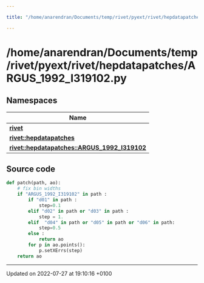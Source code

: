 ```yaml
---

title: "/home/anarendran/Documents/temp/rivet/pyext/rivet/hepdatapatches/ARGUS_1992_I319102.py"

---
```


# /home/anarendran/Documents/temp/rivet/pyext/rivet/hepdatapatches/ARGUS_1992_I319102.py



## Namespaces

| Name           |
| -------------- |
| **[rivet](http://example.org/namespaces/namespacerivet/)**  |
| **[rivet::hepdatapatches](http://example.org/namespaces/namespacerivet_1_1hepdatapatches/)**  |
| **[rivet::hepdatapatches::ARGUS_1992_I319102](http://example.org/namespaces/namespacerivet_1_1hepdatapatches_1_1argus__1992__i319102/)**  |




## Source code

```python
def patch(path, ao):
    # fix bin widths
    if "ARGUS_1992_I319102" in path :
        if "d01" in path :
            step=0.1
        elif "d02" in path or "d03" in path :
            step = 1.
        elif  "d04" in path or "d05" in path or "d06" in path:
            step=0.5
        else :
            return ao
        for p in ao.points():
            p.setXErrs(step)
    return ao
```


-------------------------------

Updated on 2022-07-27 at 19:10:16 +0100
